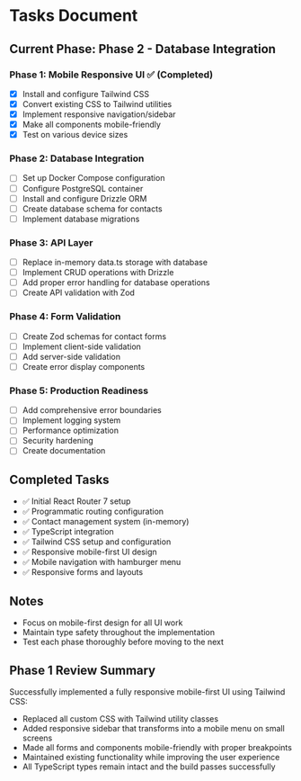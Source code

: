 # Tasks Document

## Current Phase: Phase 2 - Database Integration

### Phase 1: Mobile Responsive UI ✅ (Completed)
- [x] Install and configure Tailwind CSS
- [x] Convert existing CSS to Tailwind utilities
- [x] Implement responsive navigation/sidebar
- [x] Make all components mobile-friendly
- [x] Test on various device sizes

### Phase 2: Database Integration
- [ ] Set up Docker Compose configuration
- [ ] Configure PostgreSQL container
- [ ] Install and configure Drizzle ORM
- [ ] Create database schema for contacts
- [ ] Implement database migrations

### Phase 3: API Layer  
- [ ] Replace in-memory data.ts storage with database
- [ ] Implement CRUD operations with Drizzle
- [ ] Add proper error handling for database operations
- [ ] Create API validation with Zod

### Phase 4: Form Validation
- [ ] Create Zod schemas for contact forms
- [ ] Implement client-side validation
- [ ] Add server-side validation
- [ ] Create error display components

### Phase 5: Production Readiness
- [ ] Add comprehensive error boundaries
- [ ] Implement logging system
- [ ] Performance optimization
- [ ] Security hardening
- [ ] Create documentation

## Completed Tasks
- ✅ Initial React Router 7 setup
- ✅ Programmatic routing configuration
- ✅ Contact management system (in-memory)
- ✅ TypeScript integration
- ✅ Tailwind CSS setup and configuration
- ✅ Responsive mobile-first UI design
- ✅ Mobile navigation with hamburger menu
- ✅ Responsive forms and layouts

## Notes
- Focus on mobile-first design for all UI work
- Maintain type safety throughout the implementation
- Test each phase thoroughly before moving to the next

## Phase 1 Review Summary
Successfully implemented a fully responsive mobile-first UI using Tailwind CSS:
- Replaced all custom CSS with Tailwind utility classes
- Added responsive sidebar that transforms into a mobile menu on small screens
- Made all forms and components mobile-friendly with proper breakpoints
- Maintained existing functionality while improving the user experience
- All TypeScript types remain intact and the build passes successfully